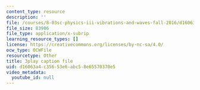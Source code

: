 ```yaml
---
content_type: resource
description: ''
file: /courses/8-03sc-physics-iii-vibrations-and-waves-fall-2016/d16063a4c35653e6abc58e65570370e5_VkbtIDSHfSc.vtt
file_size: 83906
file_type: application/x-subrip
learning_resource_types: []
license: https://creativecommons.org/licenses/by-nc-sa/4.0/
ocw_type: OCWFile
resourcetype: Other
title: 3play caption file
uid: d16063a4-c356-53e6-abc5-8e65570370e5
video_metadata:
  youtube_id: null
---
```

